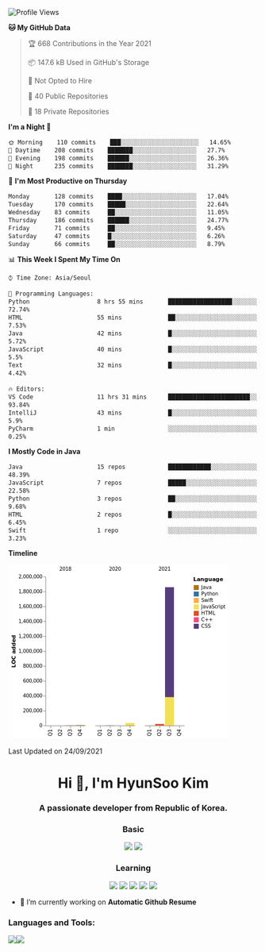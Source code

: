 
<!--START_SECTION:waka-->
![Profile Views](http://img.shields.io/badge/Profile%20Views-61-blue)

**🐱 My GitHub Data** 

> 🏆 668 Contributions in the Year 2021
 > 
> 📦 147.6 kB Used in GitHub's Storage 
 > 
> 🚫 Not Opted to Hire
 > 
> 📜 40 Public Repositories 
 > 
> 🔑 18 Private Repositories  
 > 
**I'm a Night 🦉** 

```text
🌞 Morning    110 commits    ███░░░░░░░░░░░░░░░░░░░░░░   14.65% 
🌆 Daytime    208 commits    ███████░░░░░░░░░░░░░░░░░░   27.7% 
🌃 Evening    198 commits    ██████░░░░░░░░░░░░░░░░░░░   26.36% 
🌙 Night      235 commits    ███████░░░░░░░░░░░░░░░░░░   31.29%

```
📅 **I'm Most Productive on Thursday** 

```text
Monday       128 commits    ████░░░░░░░░░░░░░░░░░░░░░   17.04% 
Tuesday      170 commits    █████░░░░░░░░░░░░░░░░░░░░   22.64% 
Wednesday    83 commits     ██░░░░░░░░░░░░░░░░░░░░░░░   11.05% 
Thursday     186 commits    ██████░░░░░░░░░░░░░░░░░░░   24.77% 
Friday       71 commits     ██░░░░░░░░░░░░░░░░░░░░░░░   9.45% 
Saturday     47 commits     █░░░░░░░░░░░░░░░░░░░░░░░░   6.26% 
Sunday       66 commits     ██░░░░░░░░░░░░░░░░░░░░░░░   8.79%

```


📊 **This Week I Spent My Time On** 

```text
⌚︎ Time Zone: Asia/Seoul

💬 Programming Languages: 
Python                   8 hrs 55 mins       ██████████████████░░░░░░░   72.74% 
HTML                     55 mins             ██░░░░░░░░░░░░░░░░░░░░░░░   7.53% 
Java                     42 mins             █░░░░░░░░░░░░░░░░░░░░░░░░   5.72% 
JavaScript               40 mins             █░░░░░░░░░░░░░░░░░░░░░░░░   5.5% 
Text                     32 mins             █░░░░░░░░░░░░░░░░░░░░░░░░   4.42%

🔥 Editors: 
VS Code                  11 hrs 31 mins      ███████████████████████░░   93.84% 
IntelliJ                 43 mins             █░░░░░░░░░░░░░░░░░░░░░░░░   5.9% 
PyCharm                  1 min               ░░░░░░░░░░░░░░░░░░░░░░░░░   0.25%

```

**I Mostly Code in Java** 

```text
Java                     15 repos            ████████████░░░░░░░░░░░░░   48.39% 
JavaScript               7 repos             █████░░░░░░░░░░░░░░░░░░░░   22.58% 
Python                   3 repos             ██░░░░░░░░░░░░░░░░░░░░░░░   9.68% 
HTML                     2 repos             █░░░░░░░░░░░░░░░░░░░░░░░░   6.45% 
Swift                    1 repo              ░░░░░░░░░░░░░░░░░░░░░░░░░   3.23%

```


**Timeline**

![Chart not found](https://raw.githubusercontent.com/dblepart99/dblepart99/main/charts/bar_graph.png) 


 Last Updated on 24/09/2021
<!--END_SECTION:waka-->


<h1 align="center">Hi 👋, I'm HyunSoo Kim</h1>
<h3 align="center">A passionate developer from Republic of Korea.</h3><div align=center>
  
  <h3> Basic </h3><img src="https://img.shields.io/badge/JAVA-007396?style=flat-square&logo=java&logoColor=white"> <img src="https://img.shields.io/badge/Python-3766AB?style=flat-square&logo=Python&logoColor=blue"/> 
  <h3> Learning </h3>
  
  <img src="https://img.shields.io/badge/c++-00599C?style=flat-square&logo=c%2B%2B&logoColor=white"/> <img src="https://img.shields.io/badge/react-61DAFB?style=flat-square&logo=react&logoColor=black"/> <img src="https://img.shields.io/badge/css-1572B6?style=flat-square&logo=css3&logoColor=blue"/> <img src="https://img.shields.io/badge/javascript-F7DF1E?style=flat-square&logo=javascript&logoColor=blue"> <img src="https://img.shields.io/badge/html-E34F26?style=flat-square&logo=html5&logoColor=white"/> 

</div>

- 🔭 I’m currently working on **Automatic Github Resume**


<h3 align="left">Languages and Tools:</h3>


<p><img align="left" src=https://github-readme-stats.vercel.app/api?username=dblepart99&count_private=true&show_icons=true&theme=graywhite/></p>
<p><img align="left" src=https://github-readme-stats.vercel.app/api/top-langs/?username=dblepart99&langs_count=3&hide=xslt,html,CSS,scss&theme=graywhite/></p>
